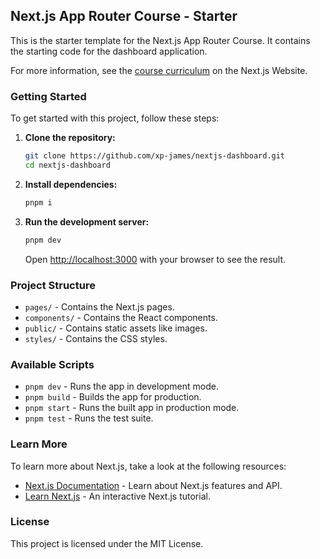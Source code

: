 ## Next.js App Router Course - Starter

This is the starter template for the Next.js App Router Course. It contains the starting code for the dashboard application.

For more information, see the [course curriculum](https://nextjs.org/learn) on the Next.js Website.

### Getting Started

To get started with this project, follow these steps:

1. **Clone the repository:**
   ```bash
   git clone https://github.com/xp-james/nextjs-dashboard.git
   cd nextjs-dashboard
   ```

2. **Install dependencies:**
   ```bash
   pnpm i
   ```

3. **Run the development server:**
   ```bash
   pnpm dev
   ```

   Open [http://localhost:3000](http://localhost:3000) with your browser to see the result.

### Project Structure

- `pages/` - Contains the Next.js pages.
- `components/` - Contains the React components.
- `public/` - Contains static assets like images.
- `styles/` - Contains the CSS styles.

### Available Scripts

- `pnpm dev` - Runs the app in development mode.
- `pnpm build` - Builds the app for production.
- `pnpm start` - Runs the built app in production mode.
- `pnpm test` - Runs the test suite.

### Learn More

To learn more about Next.js, take a look at the following resources:

- [Next.js Documentation](https://nextjs.org/docs) - Learn about Next.js features and API.
- [Learn Next.js](https://nextjs.org/learn) - An interactive Next.js tutorial.

### License

This project is licensed under the MIT License.
